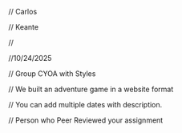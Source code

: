 // Carlos

// Keante

//

 //10/24/2025

 // Group CYOA with Styles

 // We built an adventure game in a website format

 // You can add multiple dates with description.

// Person who Peer Reviewed your assignment
